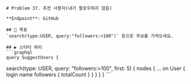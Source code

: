     # Problem 37. 추천 사용자(내가 팔로우하지 않음)

    **Endpoint**: GitHub

    ## 🎯 목표
    `search(type:USER, query:"followers:>100")` 등으로 후보를 가져오세요.

    ## ▶ 스타터 쿼리
    ```graphql
    query SuggestUsers {
  search(type: USER, query: "followers:>100", first: 5) {
    nodes { ... on User { login name followers { totalCount } } }
  }
}
    ```
